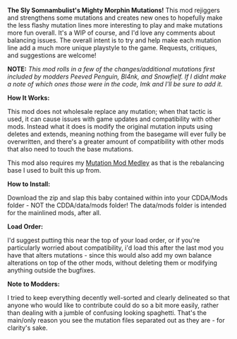 **The Sly Somnambulist's Mighty Morphin Mutations!**
This mod rejiggers and strengthens some mutations and creates new ones to hopefully make the less flashy mutation lines
more interesting to play and make mutations more fun overall. It's a WIP of course, and I'd love any comments about
balancing issues. The overall intent is to try and help make each mutation line add a much more unique playstyle to the
game. Requests, critiques, and suggestions are welcome!

**NOTE:**  *This mod rolls in a few of the changes/additional mutations first included by modders Peeved Penguin, Bl4nk,
and Snowfielf. If I didnt make a note of which ones those were in the code, lmk and I'll be sure to add it.*

**How It Works:**

This mod does not wholesale replace any mutation; when that tactic is used, it can cause issues with game updates and
compatibility with other mods. Instead what it does is modify the original mutation inputs using deletes and extends,
meaning nothing from the basegame will ever fully be overwritten, and there's a greater amount of compatibility with
other mods that also need to touch the base mutations.

This mod also requires my [Mutation Mod Medley](https://github.com/captainsawbones/Sly_Mutation_Mod_Medley) as that is
the rebalancing base I used to built this up from.

**How to Install:**

Download the zip and slap this baby contained within into your CDDA/Mods folder - NOT the CDDA/data/mods folder! The
data/mods folder is intended for the mainlined mods, after all.

**Load Order:**

I'd suggest putting this near the top of your load order, or if you're particularly worried about compatibility, i'd
load this after the last mod you have that alters mutations - since this would also add my own balance alterations on
top of the other mods, without deleting them or modifying anything outside the bugfixes.

**Note to Modders:**

I tried to keep everything decently well-sorted and clearly delineated so that anyone who would like to contribute could
do so a bit more easily, rather than dealing with a jumble of confusing looking spaghetti. That's the main/only reason
you see the mutation files separated out as they are - for clarity's sake.
